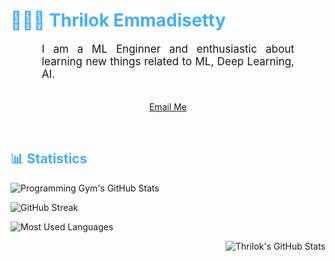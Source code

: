<h1 style="color: #44AEFB;"> 👨🏻‍💻 Thrilok Emmadisetty</h1>


<p align:"center" style="text-align: justify; margin: 0 50px; font-size: 17px;" >
    I am a ML Enginner and enthusiastic about learning new things related to ML, Deep Learning, AI.
<br>
<br>
<div align="center">

[Email Me](mailto:thrilokemmadisetty@protonmail.com)
</div>
</p>    
<br>
<!-- Languages and Tools -->



<!-- Statistics -->

<h2 style="color: #44AEFB">📊 Statistics</h2>

<!-- Begin Stats Cards -->
<!-- Resources:  -->
<!-- Github & Languages Stats: https://github.com/anuraghazra/github-readme-stats --> 
<!-- Streak Stats: https://github.com/denvercoder1/github-readme-streak-stats -->
<!-- Change the value after ?username= to your GitHub username. -->
<div class="stats" align="left">

![Programming Gym's GitHub Stats](https://github-readme-stats.vercel.app/api?username=Thrilok28021996&hide=stars&count_private=true&show_icons=true&theme=algolia&border_radius=20)


![GitHub Streak](https://streak-stats.demolab.com?user=Thrilok28021996&count_private=true&theme=algolia&border_radius=20)

![Most Used Languages](https://github-readme-stats.vercel.app/api/top-langs/?username=Thrilok28021996&layout=compact&show_icons=true&theme=algolia&border_radius=20)
</div>
<div align="right">
    <img src="https://github-profile-summary-cards.vercel.app/api/cards/profile-details?username=Thrilok28021996&theme=github_dark" alt="Thrilok's GitHub Stats"/>
</div>
<!--  End Stats Cards -->
